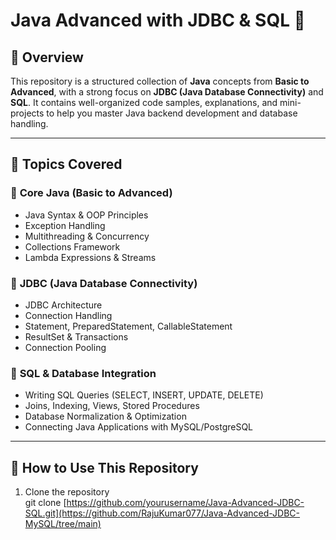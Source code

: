 # Java Advanced with JDBC & SQL 🚀  

## 📌 Overview  
This repository is a structured collection of **Java** concepts from **Basic to Advanced**, with a strong focus on **JDBC (Java Database Connectivity)** and **SQL**. It contains well-organized code samples, explanations, and mini-projects to help you master Java backend development and database handling.  

---

## 📖 Topics Covered  

### 🔹 **Core Java (Basic to Advanced)**  
- Java Syntax & OOP Principles  
- Exception Handling  
- Multithreading & Concurrency  
- Collections Framework  
- Lambda Expressions & Streams  

### 🔹 **JDBC (Java Database Connectivity)**  
- JDBC Architecture  
- Connection Handling  
- Statement, PreparedStatement, CallableStatement  
- ResultSet & Transactions  
- Connection Pooling  

### 🔹 **SQL & Database Integration**  
- Writing SQL Queries (SELECT, INSERT, UPDATE, DELETE)  
- Joins, Indexing, Views, Stored Procedures  
- Database Normalization & Optimization  
- Connecting Java Applications with MySQL/PostgreSQL  

---

## 🚀 How to Use This Repository  
1. Clone the repository  
git clone  [https://github.com/yourusername/Java-Advanced-JDBC-SQL.git](https://github.com/RajuKumar077/Java-Advanced-JDBC-MySQL/tree/main)
  
